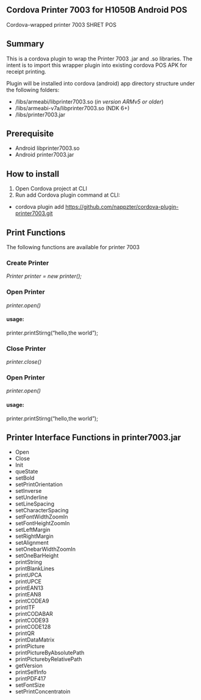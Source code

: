## Cordova Printer 7003 for H1050B Android POS
Cordova-wrapped printer 7003 SHRET POS

## Summary
This is a cordova plugin to wrap the Printer 7003 .jar and .so libraries. The intent is to import this wrapper plugin into existing cordova POS APK for receipt printing.

Plugin will be installed into cordova (android) app directory structure under the following folders:

- /libs/armeabi/libprinter7003.so (<i>in version ARMv5 or older</i>)
- /libs/armeabi-v7a/libprinter7003.so (NDK 6+)
- /libs/printer7003.jar

## Prerequisite
 - Android libprinter7003.so
 - Android printer7003.jar

## How to install
1. Open Cordova project at CLI
2. Run add Cordova plugin command at CLI:
  - cordova plugin add https://github.com/nappzter/cordova-plugin-printer7003.git

## Print Functions
The following functions are available for printer 7003

### Create Printer
<i>Printer printer = new printer();</i>

### Open Printer
<i>printer.open()</i>

#### usage:
printer.printStirng(“hello,the world”);

### Close Printer
<i>printer.close()</i>

### Open Printer
<i>printer.open()</i>

#### usage:
printer.printStirng(“hello,the world”);

## Printer Interface Functions in printer7003.jar

- Open
- Close
- Init
- queState
- setBold
- setPrintOrientation
- setInverse
- setUnderline
- setLineSpacing
- setCharacterSpacing
- setFontWidthZoomIn
- setFontHeightZoomIn
- setLeftMargin
- setRightMargin
- setAlignment
- setOnebarWidthZoomIn
- setOneBarHeight
- printString
- printBlankLines
- printUPCA
- printUPCE
- printEAN13
- printEAN8
- printCODEA9
- printITF
- printCODABAR
- printCODE93
- printCODE128
- printQR
- printDataMatrix
- printPicture
- printPictureByAbsolutePath
- printPicturebyRelativePath
- getVersion
- printSelfInfo
- printPDF417
- setFontSize
- setPrintConcentratoin

